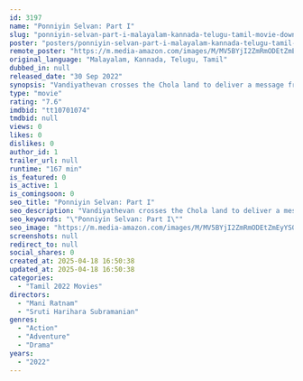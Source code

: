 ```yaml
---
id: 3197
name: "Ponniyin Selvan: Part I"
slug: "ponniyin-selvan-part-i-malayalam-kannada-telugu-tamil-movie-download"
poster: "posters/ponniyin-selvan-part-i-malayalam-kannada-telugu-tamil-2022.jpg"
remote_poster: "https://m.media-amazon.com/images/M/MV5BYjI2ZmRmODEtZmEyYS00OWY3LTlhNWEtODhlZjQyNjVlMWU0XkEyXkFqcGc@._V1_SX300.jpg"
original_language: "Malayalam, Kannada, Telugu, Tamil"
dubbed_in: null
released_date: "30 Sep 2022"
synopsis: "Vandiyathevan crosses the Chola land to deliver a message from the Crown Prince Aditha Karikalan, while Kundavai attempts to establish political peace as vassals and petty chieftains plot against the throne."
type: "movie"
rating: "7.6"
imdbid: "tt10701074"
tmdbid: null
views: 0
likes: 0
dislikes: 0
author_id: 1
trailer_url: null
runtime: "167 min"
is_featured: 0
is_active: 1
is_comingsoon: 0
seo_title: "Ponniyin Selvan: Part I"
seo_description: "Vandiyathevan crosses the Chola land to deliver a message from the Crown Prince Aditha Karikalan, while Kundavai attempts to establish political peace as vassals and petty chieftains plot against the throne."
seo_keywords: "\"Ponniyin Selvan: Part I\""
seo_image: "https://m.media-amazon.com/images/M/MV5BYjI2ZmRmODEtZmEyYS00OWY3LTlhNWEtODhlZjQyNjVlMWU0XkEyXkFqcGc@._V1_SX300.jpg"
screenshots: null
redirect_to: null
social_shares: 0
created_at: 2025-04-18 16:50:38
updated_at: 2025-04-18 16:50:38
categories:
  - "Tamil 2022 Movies"
directors:
  - "Mani Ratnam"
  - "Sruti Harihara Subramanian"
genres:
  - "Action"
  - "Adventure"
  - "Drama"
years:
  - "2022"
---
```

